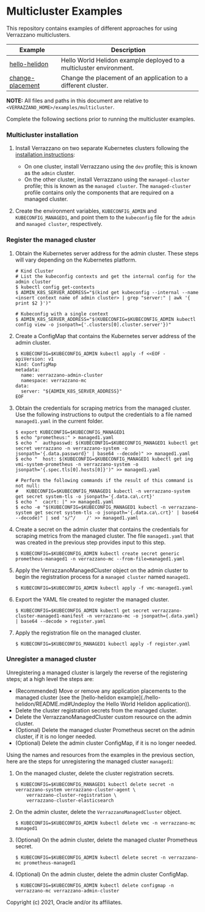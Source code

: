 # Multicluster Examples

This repository contains examples of different approaches for using Verrazzano multiclusters.

| Example | Description |
|-------------|-------------|
| [hello-helidon](hello-helidon/) | Hello World Helidon example deployed to a multicluster environment. |
| [change-placement](change-placement/) | Change the placement of an application to a different cluster. |

**NOTE:** All files and paths in this document are relative to
`<VERRAZZANO_HOME>/examples/multicluster`.

Complete the following sections prior to running the multicluster examples.

### Multicluster installation

1. Install Verrazzano on two separate Kubernetes clusters following the [installation instructions](https://verrazzano.io/docs/setup/install/installation/):
   * On one cluster, install Verrazzano using the `dev` profile; this is known as the `admin` cluster.
   * On the other cluster, install Verrazzano using the `managed-cluster` profile; this is known as the `managed cluster`.  The `managed-cluster` profile contains only the components that are required on a managed cluster.

2. Create the environment variables, `KUBECONFIG_ADMIN` and `KUBECONFIG_MANAGED1`, and point them to the `kubeconfig` file for the `admin` and `managed cluster`, respectively.

### Register the managed cluster

1. Obtain the Kubernetes server address for the admin cluster.  These steps will vary depending on the Kubernetes platform.
    ```
    # Kind Cluster
    # List the kubeconfig contexts and get the internal config for the admin cluster
    $ kubectl config get-contexts
    $ ADMIN_K8S_SERVER_ADDRESS="$(kind get kubeconfig --internal --name <insert context name of admin cluster> | grep "server:" | awk '{ print $2 }')"

    # Kubeconfig with a single context
    $ ADMIN_K8S_SERVER_ADDRESS="$(KUBECONFIG=$KUBECONFIG_ADMIN kubectl config view -o jsonpath={'.clusters[0].cluster.server'})"
    ```

1. Create a ConfigMap that contains the Kubernetes server address of the admin cluster.
    ```
    $ KUBECONFIG=$KUBECONFIG_ADMIN kubectl apply -f <<EOF -
    apiVersion: v1
    kind: ConfigMap
    metadata:
      name: verrazzano-admin-cluster
      namespace: verrazzano-mc
    data:
      server: "${ADMIN_K8S_SERVER_ADDRESS}"
    EOF
    ```

1. Obtain the credentials for scraping metrics from the managed cluster.  Use the following instructions to output the credentials to a file named `managed1.yaml` in the current folder.
   ```
   $ export KUBECONFIG=$KUBECONFIG_MANAGED1
   $ echo "prometheus:" > managed1.yaml
   $ echo "  authpasswd: $(KUBECONFIG=$KUBECONFIG_MANAGED1 kubectl get secret verrazzano -n verrazzano-system -o jsonpath='{.data.password}' | base64 --decode)" >> managed1.yaml
   $ echo "  host: $(KUBECONFIG=$KUBECONFIG_MANAGED1 kubectl get ing vmi-system-prometheus -n verrazzano-system -o jsonpath='{.spec.tls[0].hosts[0]}')" >> managed1.yaml

   # Perform the following commands if the result of this command is not null:
   #   KUBECONFIG=$KUBECONFIG_MANAGED1 kubectl -n verrazzano-system get secret system-tls -o jsonpath='{.data.ca\.crt}'
   $ echo "  cacrt: |" >> managed1.yaml
   $ echo -e "$(KUBECONFIG=$KUBECONFIG_MANAGED1 kubectl -n verrazzano-system get secret system-tls -o jsonpath='{.data.ca\.crt}' | base64 --decode)" | sed 's/^/    /' >> managed1.yaml
   ```

1. Create a secret on the admin cluster that contains the credentials for scraping metrics from the managed cluster.  The file `managed1.yaml` that was created in the previous step provides input to this step.
   ```
   $ KUBECONFIG=$KUBECONFIG_ADMIN kubectl create secret generic prometheus-managed1 -n verrazzano-mc --from-file=managed1.yaml
   ```

1. Apply the VerrazzanoManagedCluster object on the admin cluster to begin the registration process for a `managed cluster` named `managed1`.
   ```
   $ KUBECONFIG=$KUBECONFIG_ADMIN kubectl apply -f vmc-managed1.yaml
   ```

1. Export the YAML file created to register the managed cluster.
   ```
   $ KUBECONFIG=$KUBECONFIG_ADMIN kubectl get secret verrazzano-cluster-managed1-manifest -n verrazzano-mc -o jsonpath={.data.yaml} | base64 --decode > register.yaml
   ```

1. Apply the registration file on the managed cluster.
   ```
   $ KUBECONFIG=$KUBECONFIG_MANAGED1 kubectl apply -f register.yaml
   ```

### Unregister a managed cluster

Unregistering a managed cluster is largely the reverse of the registering steps; at a high level the steps are:

* (Recommended) Move or remove any application placements to the managed cluster (see the [hello-helidon example](./hello-helidon/README.md#Undeploy the Hello World Helidon application)). 
* Delete the cluster registration secrets from the managed cluster.
* Delete the VerrazzanoManagedCluster custom resource on the admin cluster.
* (Optional) Delete the managed cluster Prometheus secret on the admin cluster, if it is no longer needed.
* (Optional) Delete the admin cluster ConfigMap, if it is no longer needed.

Using the names and resources from the examples in the previous section, here are the steps for 
unregistering the managed cluster `managed1`:

1. On the managed cluster, delete the cluster registration secrets.
   ```
   $ KUBECONFIG=$KUBECONFIG_MANAGED1 kubectl delete secret -n verrazzano-system verrazzano-cluster-agent \
       verrazzano-cluster-registration \
       verrazzano-cluster-elasticsearch
   ```
1. On the admin cluster, delete the `VerrazzanoManagedCluster` object.
   ```
   $ KUBECONFIG=$KUBECONFIG_ADMIN kubectl delete vmc -n verrazzano-mc managed1
   ```
1. (Optional) On the admin cluster, delete the managed cluster Prometheus secret.
   ```
   $ KUBECONFIG=$KUBECONFIG_ADMIN kubectl delete secret -n verrazzano-mc prometheus-managed1
   ```
1. (Optional) On the admin cluster, delete the admin cluster ConfigMap.
   ```
   $ KUBECONFIG=$KUBECONFIG_ADMIN kubectl delete configmap -n verrazzano-mc verrazzano-admin-cluster
   ```

Copyright (c) 2021, Oracle and/or its affiliates.
